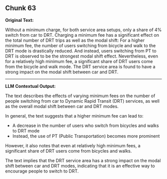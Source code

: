 ## Chunk 63

**Original Text:**

Without a minimum charge, for both service area setups, only a share of 4% switch from
car to DRT. Charging a minimum fee has a significant effect on the total number of DRT trips as well as the modal
shift: For a higher minimum fee, the number of users switching from bicycle and walk to the DRT mode is
drastically reduced. And instead, users switching from PT to DRT is observed to be the strongest modal shift effect. Nevertheless, even for a relatively high minimum fee, a significant share of DRT users come from the bicycle and
walk mode. The DRT service area is found to have a strong impact on the modal shift between car and DRT.

---

**LLM Contextual Output:**

The text describes the effects of varying minimum fees on the number of people switching from car to Dynamic Rapid Transit (DRT) services, as well as the overall modal shift between car and DRT modes.

In general, the text suggests that a higher minimum fee can lead to:

* A decrease in the number of users who switch from bicycles and walks to DRT mode
* Instead, the use of PT (Public Transportation) becomes more prominent

However, it also notes that even at relatively high minimum fees, a significant share of DRT users come from bicycles and walks.

The text implies that the DRT service area has a strong impact on the modal shift between car and DRT modes, indicating that it is an effective way to encourage people to switch to DRT.
